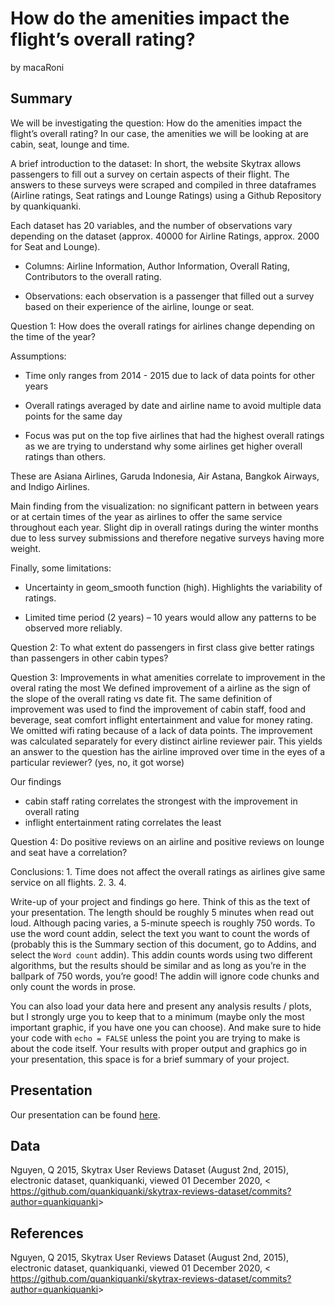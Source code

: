 How do the amenities impact the flight’s overall rating?
================
by macaRoni

## Summary

We will be investigating the question: How do the amenities impact the
flight’s overall rating? In our case, the amenities we will be looking
at are cabin, seat, lounge and time.

A brief introduction to the dataset: In short, the website Skytrax
allows passengers to fill out a survey on certain aspects of their
flight. The answers to these surveys were scraped and compiled in three
dataframes (Airline ratings, Seat ratings and Lounge Ratings) using a
Github Repository by quankiquanki.

Each dataset has 20 variables, and the number of observations vary
depending on the dataset (approx. 40000 for Airline Ratings, approx.
2000 for Seat and Lounge).

  - Columns: Airline Information, Author Information, Overall Rating,
    Contributors to the overall rating.

  - Observations: each observation is a passenger that filled out a
    survey based on their experience of the airline, lounge or seat.

Question 1: How does the overall ratings for airlines change depending
on the time of the year?

Assumptions:

  - Time only ranges from 2014 - 2015 due to lack of data points for
    other years

  - Overall ratings averaged by date and airline name to avoid multiple
    data points for the same day

  - Focus was put on the top five airlines that had the highest overall
    ratings as we are trying to understand why some airlines get higher
    overall ratings than others.

These are Asiana Airlines, Garuda Indonesia, Air Astana, Bangkok
Airways, and Indigo Airlines.

Main finding from the visualization: no significant pattern in between
years or at certain times of the year as airlines to offer the same
service throughout each year. Slight dip in overall ratings during the
winter months due to less survey submissions and therefore negative
surveys having more weight.

Finally, some limitations:

  - Uncertainty in geom\_smooth function (high). Highlights the
    variability of ratings.

  - Limited time period (2 years) – 10 years would allow any patterns to
    be observed more reliably.

Question 2: To what extent do passengers in first class give better
ratings than passengers in other cabin types?

Question 3: Improvements in what amenities correlate to improvement in
the overal rating the most We defined improvement of a airline as the
sign of the slope of the overall rating vs date fit. The same definition
of improvement was used to find the improvement of cabin staff, food and
beverage, seat comfort inflight entertainment and value for money
rating. We omitted wifi rating because of a lack of data points. The
improvement was calculated separately for every distinct airline
reviewer pair. This yields an answer to the question has the airline
improved over time in the eyes of a particular reviewer? (yes, no, it
got worse)

Our findings

  - cabin staff rating correlates the strongest with the improvement in
    overall rating
  - inflight entertainment rating correlates the least

Question 4: Do positive reviews on an airline and positive reviews on
lounge and seat have a correlation?

Conclusions: 1. Time does not affect the overall ratings as airlines
give same service on all flights. 2. 3. 4.

Write-up of your project and findings go here. Think of this as the text
of your presentation. The length should be roughly 5 minutes when read
out loud. Although pacing varies, a 5-minute speech is roughly 750
words. To use the word count addin, select the text you want to count
the words of (probably this is the Summary section of this document, go
to Addins, and select the `Word count` addin). This addin counts words
using two different algorithms, but the results should be similar and as
long as you’re in the ballpark of 750 words, you’re good\! The addin
will ignore code chunks and only count the words in prose.

You can also load your data here and present any analysis results /
plots, but I strongly urge you to keep that to a minimum (maybe only the
most important graphic, if you have one you can choose). And make sure
to hide your code with `echo = FALSE` unless the point you are trying to
make is about the code itself. Your results with proper output and
graphics go in your presentation, this space is for a brief summary of
your project.

## Presentation

Our presentation can be found [here](presentation/presentation.html).

## Data

Nguyen, Q 2015, Skytrax User Reviews Dataset (August 2nd, 2015),
electronic dataset, quankiquanki, viewed 01 December 2020, \<
<https://github.com/quankiquanki/skytrax-reviews-dataset/commits?author=quankiquanki>\>

## References

Nguyen, Q 2015, Skytrax User Reviews Dataset (August 2nd, 2015),
electronic dataset, quankiquanki, viewed 01 December 2020, \<
<https://github.com/quankiquanki/skytrax-reviews-dataset/commits?author=quankiquanki>\>
